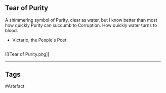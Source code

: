 ## Tear of Purity
A shimmering symbol of Purity, clear as water,
but I know better than most how quickly
Purity can succumb to Corruption.
How quickly water turns to blood.
- Victario, the People's Poet
## 
![[Tear of Purity.png]]

---
## Tags
#Artefact